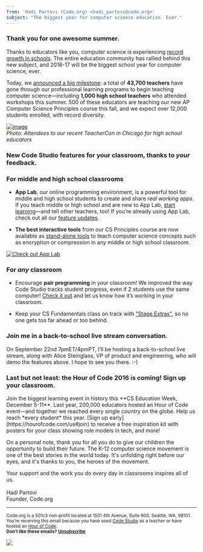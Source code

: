 ```yaml
---
from: 'Hadi Partovi (Code.org) <hadi_partovi@code.org>'
subject: "The biggest year for computer science education. Ever."
---
```


<h3>Thank you for one awesome summer.</h3>

Thanks to educators like you, computer science is experiencing [record growth in schools](http://blog.code.org/post/150040749703/another-year-of-record-growth-for-ap-computer). The entire education community has rallied behind this new subject, and 2016-17 will be the biggest school year for computer science, ever. 

Today, we [announced a big milestone](http://blog.code.org/post/150312492108/the-biggest-year-yet-for-computer-science): a total of **43,700 teachers** have gone through our professional learning programs to begin teaching computer science—including **1,000 high school teachers** who attended workshops this summer. 500 of these educators are teaching our new AP Computer Science Principles course this fall, and we expect over 12,000 students enrolled, with record diversity. 

[![image](http://66.media.tumblr.com/409af714aaebd5356707c3fc849a8ee4/tumblr_inline_oddbrrunXc1s7qct1_540.jpg)](https://code.org/educate)
</br>*Photo: Attendees to our recent TeacherCon in Chicago for high school educators*

### New Code Studio features for your classroom, thanks to *your* feedback.

### For middle and high school classrooms
- **App Lab**, our online programming environment, is a powerful tool for middle and high school students to create and share *real working apps*. If you teach middle or high school and are new to App Lab, [start learning](https://code.org/applab)—and tell other teachers, too! If you’re already using App Lab, check out all our [feature updates](http://teacherblog.code.org/tagged/applab). 

- **The best interactive tools** from our CS Principles course are now available as [stand-alone tools](https://code.org/widgets) to teach computer science concepts such as encryption or compression in any middle or high school classroom. 

[![Check out App Lab](http://66.media.tumblr.com/0663724dae21139fab0a47190cd119c0/tumblr_inline_ocsyy6D4Vl1s7qct1_540.gif)](https://code.org/applab)

### For *any* classroom
- Encourage **pair programming** in your classroom! We improved the way Code Studio tracks student progress, even if 2 students use the same computer! [Check it out](http://teacherblog.code.org/post/147349807334/try-pair-programmingtrack-the-progress-of) and let us know how it’s working in your classroom. 

- Keep your CS Fundamentals class on track with ["Stage Extras"](http://teacherblog.code.org/post/149328400419/allow-your-students-to-keep-learning-without), so no one gets too far ahead or too behind. 

<h3>Join me in a back-to-school live stream conversation.</h3>
On September 22nd 7pmET/4pmPT, I’ll be hosting a back-to-school live stream, along with Alice Steinglass, VP of product and engineering, who will demo the features above. I hope to see you there. :-)

<h3>Last but not least: the Hour of Code 2016 is coming! Sign up your classroom.</h3>
Join the biggest learning event in history this **CS Education Week, December 5-11**. Last year, 200,000 educators hosted an Hour of Code event—and together we reached every single country on the globe. Help us reach *every student* this year. [Sign up early](https://hourofcode.com/us#join) to receive a free inspiration kit with posters for your class showing role models in tech, and more!

On a personal note, thank you for all you do to give our children the opportunity to build their future. The K-12 computer science movement is one of the best stories in the world today. It's unfolding right before our eyes, and it's thanks to you, the heroes of the movement.

Your support and the work you do every day in classrooms inspires all of us. 
</br>
</br>
Hadi Partovi <br/>
Founder, Code.org

<p>
<hr/>
<small>
Code.org is a 501c3 non-profit located at 1501 4th Avenue, Suite 900, Seattle, WA, 98101. You’re receiving this email because you have used <a href="https://studio.code.org">Code Studio</a> as a teacher or have hosted an <a href="https://hourofcode.com/">Hour of Code</a>. <br /><strong>Don’t like these emails? <a href="<%= unsubscribe_link %>">Unsubscribe</a></strong>
</small></p>

![](<%= tracking_pixel %>)